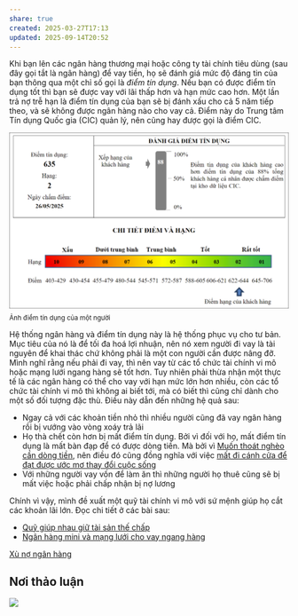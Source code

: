 ```yaml
---
share: true
created: 2025-03-27T17:13
updated: 2025-09-14T20:52
---
```

Khi bạn lên các ngân hàng thương mại hoặc công ty tài chính tiêu dùng (sau đây gọi tắt là ngân hàng) để vay tiền, họ sẽ đánh giá mức độ đáng tin của bạn thông qua một chỉ số gọi là *điểm tín dụng*. Nếu bạn có được điểm tín dụng tốt thì bạn sẽ được vay với lãi thấp hơn và hạn mức cao hơn. Một lần trả nợ trễ hạn là điểm tín dụng của bạn sẽ bị đánh xấu cho cả 5 năm tiếp theo, và sẽ không được ngân hàng nào cho vay cả. Điểm này do Trung tâm Tín dụng Quốc gia (CIC) quản lý, nên cũng hay được gọi là điểm CIC. 

![Điểm tín dụng của Nhật.png](../../../assets/attachments/%C4%90i%E1%BB%83m%20t%C3%ADn%20d%E1%BB%A5ng%20c%E1%BB%A7a%20Nh%E1%BA%ADt.png)
<sub>Ảnh điểm tín dụng của một người</sub>

Hệ thống ngân hàng và điểm tín dụng này là hệ thống phục vụ cho tư bản. Mục tiêu của nó là để tối đa hoá lợi nhuận, nên nó xem người đi vay là tài nguyên để khai thác chứ không phải là một con người cần được nâng đỡ. Mình nghĩ rằng nếu phải đi vay, thì nên vay từ các tổ chức tài chính vi mô hoặc mạng lưới ngang hàng sẽ tốt hơn. Tuy nhiên phải thừa nhận một thực tế là các ngân hàng có thể cho vay với hạn mức lớn hơn nhiều, còn các tổ chức tài chính vi mô thì không ai biết tới, mà có biết thì cũng chỉ dành cho một số đối tượng đặc thù. Điều này dẫn đến những hệ quả sau: 
- Ngay cả với các khoản tiền nhỏ thì nhiều người cũng đã vay ngân hàng rồi bị vướng vào vòng xoáy trả lãi 
- Họ thà chết còn hơn bị mất điểm tín dụng. Bởi vì đối với họ, mất điểm tín dụng là mất bàn đạp để có được dòng tiền. Mà bởi vì [Muốn thoát nghèo cần dòng tiền](../../../%F0%9F%93%9CT%C3%A0i%20nguy%C3%AAn/Ni%E1%BB%81m%20tin,%20di%E1%BB%85n%20ng%C3%B4n/Ti%E1%BB%81n/Gi%C3%A0u,%20ngh%C3%A8o/Mu%E1%BB%91n%20tho%C3%A1t%20ngh%C3%A8o%20c%E1%BA%A7n%20d%C3%B2ng%20ti%E1%BB%81n.md), nên điều đó cũng đồng nghĩa với việc [mất đi cánh cửa để đạt được ước mơ thay đổi cuộc sống](../../../%F0%9F%93%9CT%C3%A0i%20nguy%C3%AAn/Ni%E1%BB%81m%20tin,%20di%E1%BB%85n%20ng%C3%B4n/Ti%E1%BB%81n/N%E1%BB%A3/Vi%E1%BB%87c%20c%C3%B3%20%C4%91%C6%B0%E1%BB%A3c%20d%C3%B2ng%20ti%E1%BB%81n%20l%C3%A0%20c%C3%A1nh%20c%E1%BB%ADa%20%C4%91%E1%BB%83%20%C4%91%E1%BA%A1t%20%C4%91%C6%B0%E1%BB%A3c%20%C6%B0%E1%BB%9Bc%20m%C6%A1%20thay%20%C4%91%E1%BB%95i%20cu%E1%BB%99c%20s%E1%BB%91ng.md)
- Với những người vay vốn để làm ăn thì những người họ thuê cũng sẽ bị mất việc hoặc phải chấp nhận bị nợ lương

Chính vì vậy, mình đề xuất một quỹ tài chính vi mô với sứ mệnh giúp họ cắt các khoản lãi lớn. Đọc chi tiết ở các bài sau:
- [Quỹ giúp nhau giữ tài sản thế chấp](../Qu%E1%BB%B9/Qu%E1%BB%B9%20gi%C3%BAp%20nhau%20gi%E1%BB%AF%20t%C3%A0i%20s%E1%BA%A3n%20th%E1%BA%BF%20ch%E1%BA%A5p.md)
- [Ngân hàng mini và mạng lưới cho vay ngang hàng](../Qu%E1%BB%B9/Ng%C3%A2n%20h%C3%A0ng%20mini%20v%C3%A0%20m%E1%BA%A1ng%20l%C6%B0%E1%BB%9Bi%20cho%20vay%20ngang%20h%C3%A0ng.md)

[Xù nợ ngân hàng](../T%C3%A0i%20li%E1%BB%87u/X%C3%B9%20n%E1%BB%A3%20ng%C3%A2n%20h%C3%A0ng.md)

## Nơi thảo luận
![](https://imagizer.imageshack.com/a/img923/1273/jQAnX6.png)